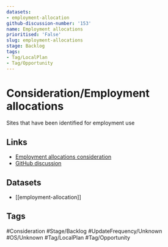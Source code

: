```yaml
---
datasets:
- employment-allocation
github-discussion-number: '153'
name: Employment allocations
prioritised: 'False'
slug: employment-allocations
stage: Backlog
tags:
- Tag/LocalPlan
- Tag/Opportunity
---
```


# Consideration/Employment allocations

Sites that have been identified for employment use

## Links

* [Employment allocations consideration](https://design.planning.data.gov.uk/planning-consideration/employment-allocations)
* [GitHub discussion](https://github.com/digital-land/data-standards-backlog/discussions/153)

## Datasets

* [[employment-allocation]]

## Tags

#Consideration #Stage/Backlog #UpdateFrequency/Unknown #OS/Unknown #Tag/LocalPlan #Tag/Opportunity